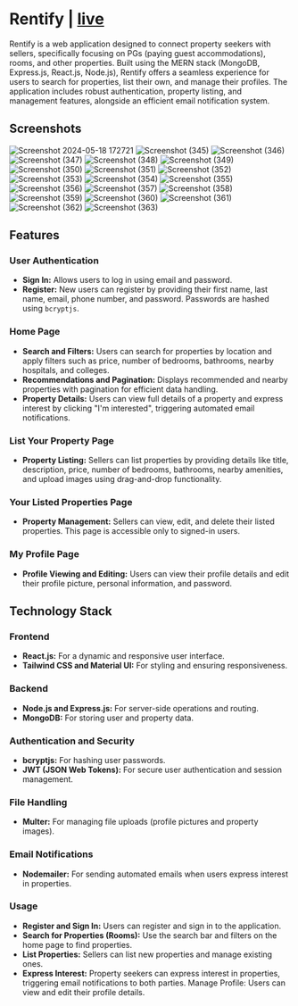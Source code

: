 # Rentify | [live](https://rentify-two.vercel.app/)
Rentify is a web application designed to connect property seekers with sellers, specifically focusing on PGs (paying guest accommodations), rooms, and other properties. Built using the MERN stack (MongoDB, Express.js, React.js, Node.js), Rentify offers a seamless experience for users to search for properties, list their own, and manage their profiles. The application includes robust authentication, property listing, and management features, alongside an efficient email notification system.

## Screenshots
![Screenshot 2024-05-18 172721](https://github.com/PureshwarGonekar/Rentify/assets/88015818/e6011436-3499-49fa-a880-0a7f584b2c1a)
![Screenshot (345)](https://github.com/PureshwarGonekar/Rentify/assets/88015818/f1647fe3-2adc-4294-a652-1717b58330d6)
![Screenshot (346)](https://github.com/PureshwarGonekar/Rentify/assets/88015818/9124a1fe-ed4b-433c-a88d-bcd29eade837)
![Screenshot (347)](https://github.com/PureshwarGonekar/Rentify/assets/88015818/19733e7d-b6db-457d-9d4f-adf6eaf94d9d)
![Screenshot (348)](https://github.com/PureshwarGonekar/Rentify/assets/88015818/a1eafef8-6daf-4233-8a35-fd06949a09b2)
![Screenshot (349)](https://github.com/PureshwarGonekar/Rentify/assets/88015818/b575381f-d31b-43ab-af42-67935005d2ff)
![Screenshot (350)](https://github.com/PureshwarGonekar/Rentify/assets/88015818/ce400b55-b499-48d0-ac8d-c282772475bb)
![Screenshot (351)](https://github.com/PureshwarGonekar/Rentify/assets/88015818/5ca3beee-7e6a-4837-b600-6492b9e7e569)
![Screenshot (352)](https://github.com/PureshwarGonekar/Rentify/assets/88015818/f74e8c7d-f142-44bd-a343-d63b1e4dd320)
![Screenshot (353)](https://github.com/PureshwarGonekar/Rentify/assets/88015818/4a5602b3-5629-4cd7-894f-5d6d4dcc6a78)
![Screenshot (354)](https://github.com/PureshwarGonekar/Rentify/assets/88015818/edc23c0c-7a20-4fe1-b7df-d36d65d62f45)
![Screenshot (355)](https://github.com/PureshwarGonekar/Rentify/assets/88015818/f568bf4d-c2d8-42cb-ac42-9180936bd636)
![Screenshot (356)](https://github.com/PureshwarGonekar/Rentify/assets/88015818/e78e6fab-f885-41cb-ac2c-40ec1dbffef3)
![Screenshot (357)](https://github.com/PureshwarGonekar/Rentify/assets/88015818/7e5d40d8-923b-4df7-8e46-2f09f9c6fda1)
![Screenshot (358)](https://github.com/PureshwarGonekar/Rentify/assets/88015818/f8f4f68a-c2c5-4b3c-a056-3483b0067c36)
![Screenshot (359)](https://github.com/PureshwarGonekar/Rentify/assets/88015818/9774014e-2b7f-4d0d-802b-d5bbecc0adc8)
![Screenshot (360)](https://github.com/PureshwarGonekar/Rentify/assets/88015818/de5d75bc-56cf-4f1e-84ce-935aa2d5f38c)
![Screenshot (361)](https://github.com/PureshwarGonekar/Rentify/assets/88015818/b076060a-c401-4944-b7fd-6fcc374e6cf8)
![Screenshot (362)](https://github.com/PureshwarGonekar/Rentify/assets/88015818/4502fa2f-1576-41b2-a648-83316972ed2b)
![Screenshot (363)](https://github.com/PureshwarGonekar/Rentify/assets/88015818/a5971b2b-2cbd-40cc-94fd-bc8216b206d5)


## Features

### User Authentication
- **Sign In:** Allows users to log in using email and password.
- **Register:** New users can register by providing their first name, last name, email, phone number, and password. Passwords are hashed using `bcryptjs`.

### Home Page
- **Search and Filters:** Users can search for properties by location and apply filters such as price, number of bedrooms, bathrooms, nearby hospitals, and colleges.
- **Recommendations and Pagination:** Displays recommended and nearby properties with pagination for efficient data handling.
- **Property Details:** Users can view full details of a property and express interest by clicking "I'm interested", triggering automated email notifications.

### List Your Property Page
- **Property Listing:** Sellers can list properties by providing details like title, description, price, number of bedrooms, bathrooms, nearby amenities, and upload images using drag-and-drop functionality.

### Your Listed Properties Page
- **Property Management:** Sellers can view, edit, and delete their listed properties. This page is accessible only to signed-in users.

### My Profile Page
- **Profile Viewing and Editing:** Users can view their profile details and edit their profile picture, personal information, and password.

## Technology Stack

### Frontend
- **React.js:** For a dynamic and responsive user interface.
- **Tailwind CSS and Material UI:** For styling and ensuring responsiveness.

### Backend
- **Node.js and Express.js:** For server-side operations and routing.
- **MongoDB:** For storing user and property data.

### Authentication and Security
- **bcryptjs:** For hashing user passwords.
- **JWT (JSON Web Tokens):** For secure user authentication and session management.

### File Handling
- **Multer:** For managing file uploads (profile pictures and property images).

### Email Notifications
- **Nodemailer:** For sending automated emails when users express interest in properties.


### Usage
- **Register and Sign In:** Users can register and sign in to the application.
- **Search for Properties (Rooms):** Use the search bar and filters on the home page to find properties.
- **List Properties:** Sellers can list new properties and manage existing ones.
- **Express Interest:** Property seekers can express interest in properties, triggering email notifications to both parties.
Manage Profile: Users can view and edit their profile details.
